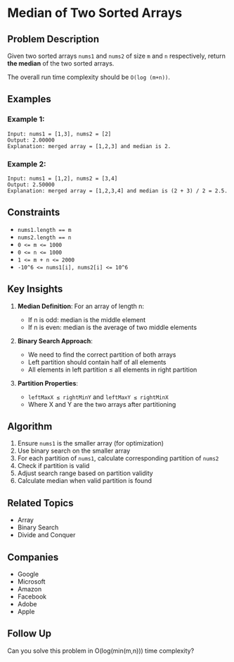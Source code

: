# Median of Two Sorted Arrays

## Problem Description

Given two sorted arrays `nums1` and `nums2` of size `m` and `n` respectively, return **the median** of the two sorted arrays.

The overall run time complexity should be `O(log (m+n))`.

## Examples

### Example 1:
```
Input: nums1 = [1,3], nums2 = [2]
Output: 2.00000
Explanation: merged array = [1,2,3] and median is 2.
```

### Example 2:
```
Input: nums1 = [1,2], nums2 = [3,4]
Output: 2.50000
Explanation: merged array = [1,2,3,4] and median is (2 + 3) / 2 = 2.5.
```

## Constraints

- `nums1.length == m`
- `nums2.length == n`
- `0 <= m <= 1000`
- `0 <= n <= 1000`
- `1 <= m + n <= 2000`
- `-10^6 <= nums1[i], nums2[i] <= 10^6`

## Key Insights

1. **Median Definition**: For an array of length n:
   - If n is odd: median is the middle element
   - If n is even: median is the average of two middle elements

2. **Binary Search Approach**: 
   - We need to find the correct partition of both arrays
   - Left partition should contain half of all elements
   - All elements in left partition ≤ all elements in right partition

3. **Partition Properties**:
   - `leftMaxX ≤ rightMinY` and `leftMaxY ≤ rightMinX`
   - Where X and Y are the two arrays after partitioning

## Algorithm

1. Ensure `nums1` is the smaller array (for optimization)
2. Use binary search on the smaller array
3. For each partition of `nums1`, calculate corresponding partition of `nums2`
4. Check if partition is valid
5. Adjust search range based on partition validity
6. Calculate median when valid partition is found

## Related Topics

- Array
- Binary Search
- Divide and Conquer

## Companies

- Google
- Microsoft
- Amazon
- Facebook
- Adobe
- Apple

## Follow Up

Can you solve this problem in O(log(min(m,n))) time complexity?
